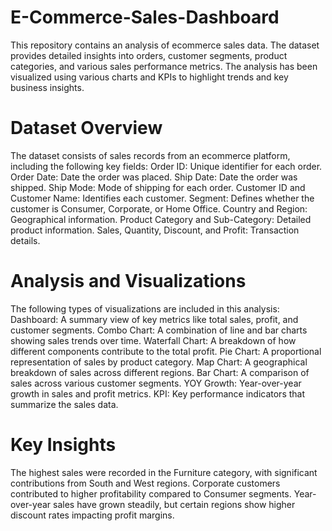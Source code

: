 # E-Commerce-Sales-Dashboard
This repository contains an analysis of ecommerce sales data. The dataset provides detailed insights into orders, customer segments, product categories, and various sales performance metrics. The analysis has been visualized using various charts and KPIs to highlight trends and key business insights.


# Dataset Overview
The dataset consists of sales records from an ecommerce platform, including the following key fields:
Order ID: Unique identifier for each order.
Order Date: Date the order was placed.
Ship Date: Date the order was shipped.
Ship Mode: Mode of shipping for each order.
Customer ID and Customer Name: Identifies each customer.
Segment: Defines whether the customer is Consumer, Corporate, or Home Office.
Country and Region: Geographical information.
Product Category and Sub-Category: Detailed product information.
Sales, Quantity, Discount, and Profit: Transaction details.


# Analysis and Visualizations
The following types of visualizations are included in this analysis:
Dashboard: A summary view of key metrics like total sales, profit, and customer segments.
Combo Chart: A combination of line and bar charts showing sales trends over time.
Waterfall Chart: A breakdown of how different components contribute to the total profit.
Pie Chart: A proportional representation of sales by product category.
Map Chart: A geographical breakdown of sales across different regions.
Bar Chart: A comparison of sales across various customer segments.
YOY Growth: Year-over-year growth in sales and profit metrics.
KPI: Key performance indicators that summarize the sales data.


# Key Insights
The highest sales were recorded in the Furniture category, with significant contributions from South and West regions.
Corporate customers contributed to higher profitability compared to Consumer segments.
Year-over-year sales have grown steadily, but certain regions show higher discount rates impacting profit margins.


